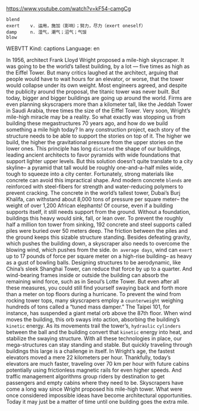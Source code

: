 https://www.youtube.com/watch?v=kF54-camgCg

```        
blend    
exert    v. 运用，施加（影响）；努力，尽力（exert oneself）
damp     n. 湿气，潮气；沼气；气馁
blow      
```


WEBVTT Kind: captions Language: en 

In 1956, architect Frank Lloyd Wright proposed a mile-high skyscraper. It was going to be the world’s tallest building, by a lot — five times as high as the Eiffel Tower. But many critics laughed at the architect, arguing that people would have to wait hours for an elevator, or worse, that the tower would collapse under its own weight. Most engineers agreed, and despite the publicity around the proposal, the titanic tower was never built. But today, bigger and bigger buildings are going up around the world. Firms are even planning skyscrapers more than a kilometer tall, like the Jeddah Tower in Saudi Arabia, three times the size of the Eiffel Tower. Very soon, Wright’s mile-high miracle may be a reality. So what exactly was stopping us from building these megastructures 70 years ago, and how do we build something a mile high today? In any construction project, each story of the structure needs to be able to support the stories on top of it. The higher we build, the higher the gravitational pressure from the upper stories on the lower ones. This principle has long `dictated` the shape of our buildings, leading ancient architects to favor pyramids with wide foundations that support lighter upper levels. But this solution doesn’t quite translate to a city skyline– a pyramid that tall would be roughly one-and-a-half miles wide, tough to squeeze into a city center. Fortunately, strong materials like concrete can avoid this impractical shape. And modern concrete `blends` are reinforced with steel-fibers for strength and water-reducing polymers to prevent cracking. The concrete in the world’s tallest tower, Dubai’s Burj Khalifa, can withstand about 8,000 tons of pressure per square meter– the weight of over 1,200 African elephants! Of course, even if a building supports itself, it still needs support from the ground. Without a foundation, buildings this heavy would sink, fall, or lean over. To prevent the roughly half a million ton tower from sinking, 192 concrete and steel supports called piles were buried over 50 meters deep. The friction between the piles and the ground keeps this sizable structure standing. Besides defeating gravity, which pushes the building down, a skyscraper also needs to overcome the blowing wind, which pushes from the side. `On average days`, wind can `exert` up to 17 pounds of force per square meter on a high-rise building– as heavy as a gust of bowling balls. Designing structures to be aerodynamic, like China’s sleek Shanghai Tower, can reduce that force by up to a quarter. And wind-bearing frames inside or outside the building can absorb the remaining wind force, such as in Seoul’s Lotte Tower. But even after all these measures, you could still find yourself swaying back and forth more than a meter on top floors during a hurricane. To prevent the wind from rocking tower tops, many skyscrapers employ a `counterweight` weighing hundreds of tons called a “tuned mass damper.” The Taipei 101, for instance, has suspended a giant metal orb above the 87th floor. When wind moves the building, this orb sways into action, absorbing the building’s `kinetic` energy. As its movements trail the tower’s, `hydraulic` `cylinders` between the ball and the building convert that `kinetic` energy into heat, and stabilize the swaying structure. With all these technologies in place, our mega-structures can stay standing and stable. But quickly traveling through buildings this large is a challenge in itself. In Wright’s age, the fastest elevators moved a mere 22 kilometers per hour. Thankfully, today’s elevators are much faster, traveling over 70 km per hour with future cabins potentially using frictionless magnetic rails for even higher speeds. And traffic management algorithms group riders by destination to get passengers and empty cabins where they need to be. Skyscrapers have come a long way since Wright proposed his mile-high tower. What were once considered impossible ideas have become architectural opportunities. Today it may just be a matter of time until one building goes the extra mile. 